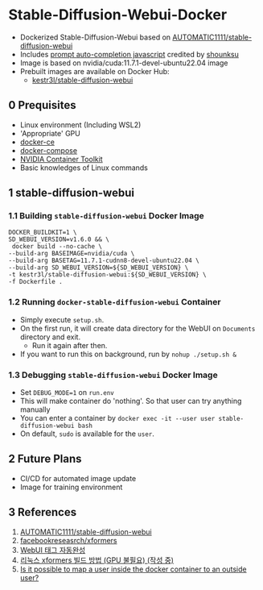 # Stable-Diffusion-Webui-Docker
- Dockerized Stable-Diffusion-Webui based on [AUTOMATIC1111/stable-diffusion-webui](https://github.com/AUTOMATIC1111/stable-diffusion-webui)
- Includes [prompt auto-completion javascript](https://greasyfork.org/ko/scripts/452929-webui-%ED%83%9C%EA%B7%B8-%EC%9E%90%EB%8F%99%EC%99%84%EC%84%B1) credited by [shounksu](https://greasyfork.org/ko/users/815641-shounksu)
- Image is based on nvidia/cuda:11.7.1-devel-ubuntu22.04 image
- Prebuilt images are available on Docker Hub:
  - [kestr3l/stable-diffusion-webui](https://hub.docker.com/r/kestr3l/stable-diffusion-webui)

## 0 Prequisites

- Linux environment (Including WSL2)
- 'Appropriate' GPU
- [docker-ce](https://docs.docker.com/engine/install/ubuntu/#install-using-the-convenience-script)
- [docker-compose](https://docs.docker.com/compose/install/)
- [NVIDIA Container Toolkit](https://docs.nvidia.com/datacenter/cloud-native/container-toolkit/install-guide.html)
- Basic knowledges of Linux commands

## 1 stable-diffusion-webui

### 1.1 Building `stable-diffusion-webui` Docker Image

```shell
DOCKER_BUILDKIT=1 \
SD_WEBUI_VERSION=v1.6.0 && \
 docker build --no-cache \
--build-arg BASEIMAGE=nvidia/cuda \
--build-arg BASETAG=11.7.1-cudnn8-devel-ubuntu22.04 \
--build-arg SD_WEBUI_VERSION=${SD_WEBUI_VERSION} \
-t kestr3l/stable-diffusion-webui:${SD_WEBUI_VERSION} \
-f Dockerfile .
```

### 1.2 Running `docker-stable-diffusion-webui` Container

- Simply execute `setup.sh`.
- On the first run, it will create data directory for the WebUI on `Documents` directory and exit.
  - Run it again after then.
- If you want to run this on background, run by `nohup ./setup.sh &`

### 1.3 Debugging `stable-diffusion-webui` Docker Image

- Set `DEBUG_MODE=1` on `run.env`
- This will make container do 'nothing'. So that user can try anything manually
- You can enter a container by `docker exec -it --user user stable-diffusion-webui bash`
- On default, `sudo` is available for the `user`.

## 2 Future Plans

- CI/CD for automated image update
- Image for training environment

## 3 References

1. [AUTOMATIC1111/stable-diffusion-webui](https://github.com/AUTOMATIC1111/stable-diffusion-webui)
2. [facebookreseasrch/xformers](https://github.com/facebookresearch/xformers)
3. [WebUI 태그 자동완성](https://greasyfork.org/ko/scripts/452929-webui-%ED%83%9C%EA%B7%B8-%EC%9E%90%EB%8F%99%EC%99%84%EC%84%B1)
4. [리눅스 xformers 빌드 방법 (GPU 불필요) (작성 중)](https://arca.live/b/aiart/60664075) 
5. [Is it possible to map a user inside the docker container to an outside user?](https://stackoverflow.com/questions/57776452/is-it-possible-to-map-a-user-inside-the-docker-container-to-an-outside-user)